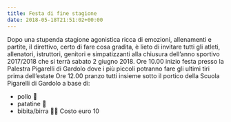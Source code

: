 ```yaml
---
title: Festa di fine stagione
date: 2018-05-18T21:51:02+00:00
---
```

Dopo una stupenda stagione agonistica ricca di emozioni, allenamenti e partite, il direttivo, certo di fare cosa gradita, è lieto di invitare tutti gli atleti, allenatori, istruttori, genitori e simpatizzanti alla chiusura dell’anno sportivo 2017/2018 che si terrà sabato 2 giugno 2018. Ore 10.00 inizio festa presso la Palestra Pigarelli di Gardolo dove i più piccoli potranno fare gli ultimi tiri prima dell’estate Ore 12.00 pranzo tutti insieme sotto il portico della Scuola Pigarelli di Gardolo a base di:
- pollo 🍗
- patatine 🍟
- bibita/birra 🍟🍺 Costo euro 10